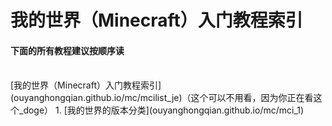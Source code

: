 # 我的世界（Minecraft）入门教程索引
#### 下面的所有教程建议按顺序读
<br>
[我的世界（Minecraft）入门教程索引](ouyanghongqian.github.io/mc/mcilist_je)（这个可以不用看，因为你正在看这个_doge）
1. [我的世界的版本分类](ouyanghongqian.github.io/mc/mci_1)

